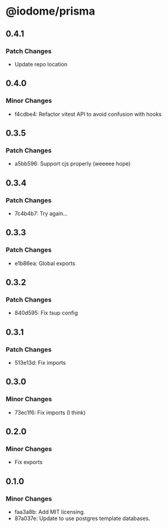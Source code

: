 # @iodome/prisma

## 0.4.1

### Patch Changes

- Update repo location

## 0.4.0

### Minor Changes

- f4cdbe4: Refactor vitest API to avoid confusion with hooks

## 0.3.5

### Patch Changes

- a5bb596: Support cjs properly (weeeee hope)

## 0.3.4

### Patch Changes

- 7c4b4b7: Try again...

## 0.3.3

### Patch Changes

- e1b86ea: Global exports

## 0.3.2

### Patch Changes

- 840d595: Fix tsup config

## 0.3.1

### Patch Changes

- 513e13d: Fix imports

## 0.3.0

### Minor Changes

- 73ec1f6: Fix imports (I think)

## 0.2.0

### Minor Changes

- Fix exports

## 0.1.0

### Minor Changes

- faa3a8b: Add MIT licensing.
- 87a037e: Update to use postgres template databases.
